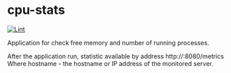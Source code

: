 cpu-stats
=========
[![Lint](https://github.com/Nmishin/cpu-stats/actions/workflows/lint.yml/badge.svg)](https://github.com/Nmishin/cpu-stats/actions/workflows/lint.yml)

Application for check free memory and number of running processes.

After the application run, statistic available by address http://<hostname>:8080/metrics
Where hostname - the hostname or IP address of the monitored server.
